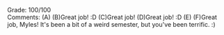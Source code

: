 Grade: 100/100  
Comments: (A)   (B)Great job! :D   (C)Great job!   (D)Great job! :D   (E)   (F)Great job, Myles! It's been a bit of a weird semester, but you've been terrific. :)    
  